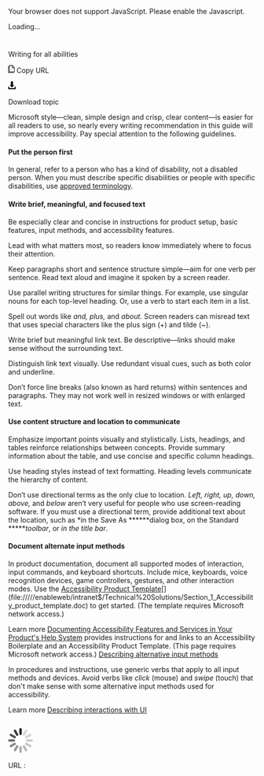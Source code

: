 Your browser does not support JavaScript. Please enable the Javascript.

Loading...

# 

Writing for all abilities

![Copy URL](writing-all-abilities_files/Copy.png)
Copy URL

![Download](writing-all-abilities_files/Download.png)

Download topic

Microsoft
style—clean, simple design and crisp, clear content—is easier
for all readers to use, so nearly every writing recommendation in
this guide will improve accessibility. Pay special attention to the
following guidelines. 

#### Put the person first

In
general, refer to a person who has a kind of disability, not a
disabled person. When you must describe specific disabilities
or people with specific disabilities, use [approved terminology](https://worldready.cloudapp.net/Styleguide/Read?id=2700&topicid=26596 "Accessibility term collection"). 

#### Write brief, meaningful, and focused text

Be especially clear and concise in instructions for product setup, basic features, input methods, and accessibility features. 

Lead with what matters most, so readers know immediately where to focus their attention. 

Keep paragraphs short and sentence structure simple—aim for one verb per sentence. Read text aloud and imagine it spoken by a screen reader. 

Use parallel writing structures for similar things. For example, use singular nouns for each top-level heading. Or, use a verb to start each item in a list.

Spell out words like *and, plus,* and *about.* Screen readers can misread text that uses special characters like the plus sign (+) and tilde (~). 

Write brief but meaningful link text. Be descriptive—links should make sense without the surrounding text. 

Distinguish link text visually. Use redundant visual cues, such as both color and underline. 

Don’t force line breaks (also known as hard returns) within sentences and paragraphs. They may not work well in resized windows or with enlarged text.

#### Use content structure and location to communicate

Emphasize important points visually and stylistically. Lists,
headings, and tables reinforce relationships between
concepts. Provide summary information about the table, and use
concise and specific column headings.

Use heading styles instead of text formatting. Heading levels communicate the hierarchy of content.

Don’t use directional terms as the only clue to location. *Left, right, up, down, above,* and *below*
aren’t very useful for people who use screen-reading software. If
you must use a directional term, provide additional text
about the location, such as *in the Save As ******dialog box, on the Standard ******toolbar*, or *in the title bar*. 

#### Document alternate input methods

In product documentation, document all supported modes of interaction, input commands, and keyboard shortcuts. Include mice, keyboards, voice recognition devices, game controllers, gestures, and other interaction modes. Use the [Accessibility Product Template](https://enableweb/intranet$/Technical%20Solutions/Section_1_Accessibility_product_template.doc)[](file://///enableweb/intranet$/Technical%20Solutions/Section_1_Accessibility_product_template.doc) to get started. (The template requires Microsoft network access.)

Learn more
[Documenting Accessibility Features and Services in Your Product's Help System](https://microsoft.sharepoint.com/teams/msenable/_layouts/15/WopiFrame.aspx?sourcedoc=%7B0891E2BB-087F-48E9-B1D4-3EA50DF8A254%7D&file=Documenting_Accessibility_Features.doc&action=default&DefaultItemOpen=1) provides instructions for and links to an Accessibility Boilerplate and an Accessibility Product Template. (This page requires Microsoft network access.)
[Describing alternative input methods](https://worldready.cloudapp.net/Styleguide/Read?id=2700&topicid=29028)

In procedures and instructions, use generic verbs that apply to all input methods and devices. Avoid verbs like *click* (mouse) and *swipe* (touch) that don't make sense with some alternative input methods used for accessibility. 

Learn more [](https://worldready.cloudapp.net/Styleguide/Read?id=2700&topicid=26472)[
Describing interactions with UI](https://worldready.cloudapp.net/Styleguide/Read?id=2700&topicid=26472)

## 

![In progress](writing-all-abilities_files/activity-large.gif)

URL :
